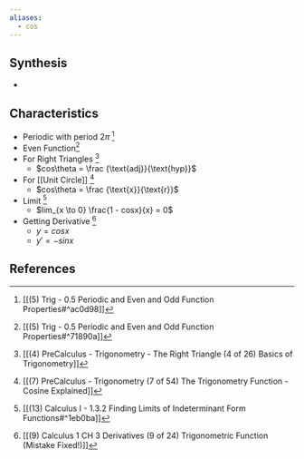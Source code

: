 ```yaml
---
aliases:
  - cos
---
```

## Synthesis
- 
## Characteristics
- Periodic with period 2$\pi$ [^1]
- Even Function[^2]
- For Right Triangles [^3]
	- $cos\theta = \frac {\text{adj}}{\text{hyp}}$
-  For [[Unit Circle]] [^4]
	- $cos\theta = \frac {\text{x}}{\text{r}}$
- Limit [^5]
	- $lim_{x \to 0} \frac{1 - cosx}{x} = 0$
- Getting Derivative [^6]
	- $y = cosx$
	- $y' = -sinx$

## References
[^1]: [[(5) Trig - 0.5 Periodic and Even and Odd Function Properties#^ac0d98]]
[^2]: [[(5) Trig - 0.5 Periodic and Even and Odd Function Properties#^71890a]]
[^3]: [[(4) PreCalculus - Trigonometry - The Right Triangle (4 of 26) Basics of Trigonometry]]
[^4]: [[(7) PreCalculus - Trigonometry (7 of 54) The Trigonometry Function - Cosine Explained]]
[^5]: [[(13) Calculus I - 1.3.2 Finding Limits of Indeterminant Form Functions#^1eb0ba]]
[^6]: [[(9) Calculus 1 CH 3 Derivatives (9 of 24) Trigonometric Function (Mistake Fixed!)]]